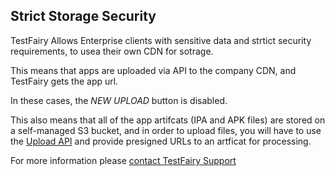 ## Strict Storage Security

TestFairy Allows Enterprise clients with sensitive data and strtict security requirements, to usea their own CDN for sotrage.

This means that apps are uploaded via API to the company CDN, and TestFairy gets the app url. 

In these cases, the *NEW UPLOAD* button is disabled.

This also means that all of the app artifcats (IPA and APK files) are stored on a self-managed S3 bucket, and in order to upload files, you will have to use the [Upload API](https://docs.testfairy.com/API/Upload_API.html) and provide presigned URLs to an artficat for processing.

For more information please [contact TestFairy Support](https://testfairy.com/contact)
